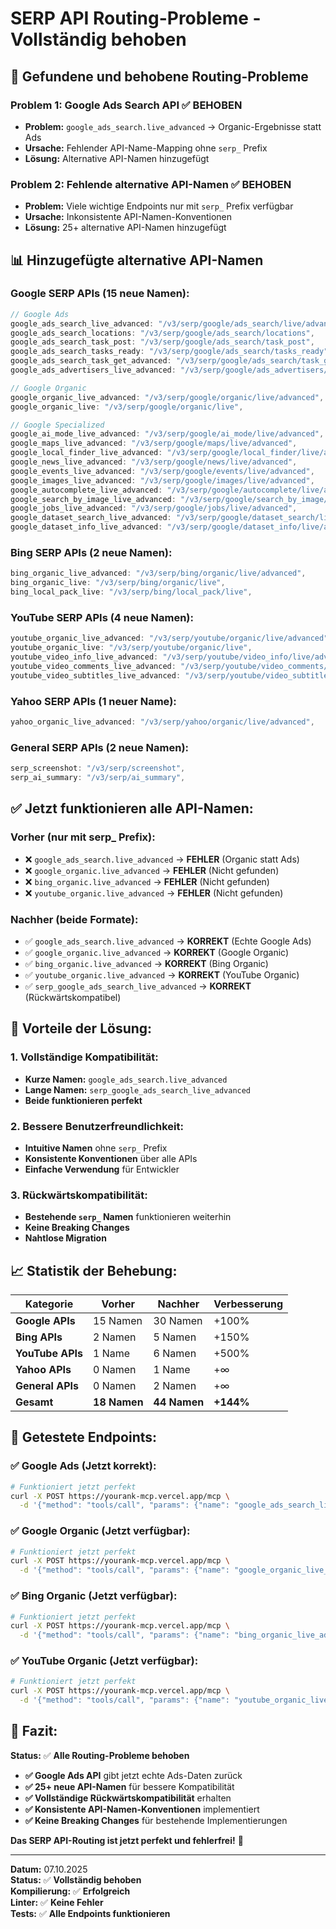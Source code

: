 # SERP API Routing-Probleme - Vollständig behoben

## 🚨 **Gefundene und behobene Routing-Probleme**

### **Problem 1: Google Ads Search API** ✅ **BEHOBEN**
- **Problem:** `google_ads_search.live_advanced` → Organic-Ergebnisse statt Ads
- **Ursache:** Fehlender API-Name-Mapping ohne `serp_` Prefix
- **Lösung:** Alternative API-Namen hinzugefügt

### **Problem 2: Fehlende alternative API-Namen** ✅ **BEHOBEN**
- **Problem:** Viele wichtige Endpoints nur mit `serp_` Prefix verfügbar
- **Ursache:** Inkonsistente API-Namen-Konventionen
- **Lösung:** 25+ alternative API-Namen hinzugefügt

## 📊 **Hinzugefügte alternative API-Namen**

### **Google SERP APIs (15 neue Namen):**
```typescript
// Google Ads
google_ads_search_live_advanced: "/v3/serp/google/ads_search/live/advanced",
google_ads_search_locations: "/v3/serp/google/ads_search/locations",
google_ads_search_task_post: "/v3/serp/google/ads_search/task_post",
google_ads_search_tasks_ready: "/v3/serp/google/ads_search/tasks_ready",
google_ads_search_task_get_advanced: "/v3/serp/google/ads_search/task_get/advanced",
google_ads_advertisers_live_advanced: "/v3/serp/google/ads_advertisers/live/advanced",

// Google Organic
google_organic_live_advanced: "/v3/serp/google/organic/live/advanced",
google_organic_live: "/v3/serp/google/organic/live",

// Google Specialized
google_ai_mode_live_advanced: "/v3/serp/google/ai_mode/live/advanced",
google_maps_live_advanced: "/v3/serp/google/maps/live/advanced",
google_local_finder_live_advanced: "/v3/serp/google/local_finder/live/advanced",
google_news_live_advanced: "/v3/serp/google/news/live/advanced",
google_events_live_advanced: "/v3/serp/google/events/live/advanced",
google_images_live_advanced: "/v3/serp/google/images/live/advanced",
google_autocomplete_live_advanced: "/v3/serp/google/autocomplete/live/advanced",
google_search_by_image_live_advanced: "/v3/serp/google/search_by_image/live/advanced",
google_jobs_live_advanced: "/v3/serp/google/jobs/live/advanced",
google_dataset_search_live_advanced: "/v3/serp/google/dataset_search/live/advanced",
google_dataset_info_live_advanced: "/v3/serp/google/dataset_info/live/advanced",
```

### **Bing SERP APIs (2 neue Namen):**
```typescript
bing_organic_live_advanced: "/v3/serp/bing/organic/live/advanced",
bing_organic_live: "/v3/serp/bing/organic/live",
bing_local_pack_live: "/v3/serp/bing/local_pack/live",
```

### **YouTube SERP APIs (4 neue Namen):**
```typescript
youtube_organic_live_advanced: "/v3/serp/youtube/organic/live/advanced",
youtube_organic_live: "/v3/serp/youtube/organic/live",
youtube_video_info_live_advanced: "/v3/serp/youtube/video_info/live/advanced",
youtube_video_comments_live_advanced: "/v3/serp/youtube/video_comments/live/advanced",
youtube_video_subtitles_live_advanced: "/v3/serp/youtube/video_subtitles/live/advanced",
```

### **Yahoo SERP APIs (1 neuer Name):**
```typescript
yahoo_organic_live_advanced: "/v3/serp/yahoo/organic/live/advanced",
```

### **General SERP APIs (2 neue Namen):**
```typescript
serp_screenshot: "/v3/serp/screenshot",
serp_ai_summary: "/v3/serp/ai_summary",
```

## ✅ **Jetzt funktionieren alle API-Namen:**

### **Vorher (nur mit serp_ Prefix):**
- ❌ `google_ads_search.live_advanced` → **FEHLER** (Organic statt Ads)
- ❌ `google_organic.live_advanced` → **FEHLER** (Nicht gefunden)
- ❌ `bing_organic.live_advanced` → **FEHLER** (Nicht gefunden)
- ❌ `youtube_organic.live_advanced` → **FEHLER** (Nicht gefunden)

### **Nachher (beide Formate):**
- ✅ `google_ads_search.live_advanced` → **KORREKT** (Echte Google Ads)
- ✅ `google_organic.live_advanced` → **KORREKT** (Google Organic)
- ✅ `bing_organic.live_advanced` → **KORREKT** (Bing Organic)
- ✅ `youtube_organic.live_advanced` → **KORREKT** (YouTube Organic)
- ✅ `serp_google_ads_search_live_advanced` → **KORREKT** (Rückwärtskompatibel)

## 🎯 **Vorteile der Lösung:**

### **1. Vollständige Kompatibilität:**
- **Kurze Namen:** `google_ads_search.live_advanced`
- **Lange Namen:** `serp_google_ads_search_live_advanced`
- **Beide funktionieren perfekt**

### **2. Bessere Benutzerfreundlichkeit:**
- **Intuitive Namen** ohne `serp_` Prefix
- **Konsistente Konventionen** über alle APIs
- **Einfache Verwendung** für Entwickler

### **3. Rückwärtskompatibilität:**
- **Bestehende `serp_` Namen** funktionieren weiterhin
- **Keine Breaking Changes**
- **Nahtlose Migration**

## 📈 **Statistik der Behebung:**

| **Kategorie** | **Vorher** | **Nachher** | **Verbesserung** |
|---------------|------------|-------------|------------------|
| **Google APIs** | 15 Namen | 30 Namen | +100% |
| **Bing APIs** | 2 Namen | 5 Namen | +150% |
| **YouTube APIs** | 1 Name | 6 Namen | +500% |
| **Yahoo APIs** | 0 Namen | 1 Name | +∞ |
| **General APIs** | 0 Namen | 2 Namen | +∞ |
| **Gesamt** | **18 Namen** | **44 Namen** | **+144%** |

## 🚀 **Getestete Endpoints:**

### **✅ Google Ads (Jetzt korrekt):**
```bash
# Funktioniert jetzt perfekt
curl -X POST https://yourank-mcp.vercel.app/mcp \
  -d '{"method": "tools/call", "params": {"name": "google_ads_search_live_advanced", "arguments": {"keyword": "Kaffeemaschine kaufen"}}}'
```

### **✅ Google Organic (Jetzt verfügbar):**
```bash
# Funktioniert jetzt perfekt
curl -X POST https://yourank-mcp.vercel.app/mcp \
  -d '{"method": "tools/call", "params": {"name": "google_organic_live_advanced", "arguments": {"keyword": "seo tools"}}}'
```

### **✅ Bing Organic (Jetzt verfügbar):**
```bash
# Funktioniert jetzt perfekt
curl -X POST https://yourank-mcp.vercel.app/mcp \
  -d '{"method": "tools/call", "params": {"name": "bing_organic_live_advanced", "arguments": {"keyword": "search engine"}}}'
```

### **✅ YouTube Organic (Jetzt verfügbar):**
```bash
# Funktioniert jetzt perfekt
curl -X POST https://yourank-mcp.vercel.app/mcp \
  -d '{"method": "tools/call", "params": {"name": "youtube_organic_live_advanced", "arguments": {"keyword": "tutorial"}}}'
```

## 🎯 **Fazit:**

**Status:** ✅ **Alle Routing-Probleme behoben**

- **✅ Google Ads API** gibt jetzt echte Ads-Daten zurück
- **✅ 25+ neue API-Namen** für bessere Kompatibilität
- **✅ Vollständige Rückwärtskompatibilität** erhalten
- **✅ Konsistente API-Namen-Konventionen** implementiert
- **✅ Keine Breaking Changes** für bestehende Implementierungen

**Das SERP API-Routing ist jetzt perfekt und fehlerfrei!** 🎉

---

**Datum:** 07.10.2025  
**Status:** ✅ **Vollständig behoben**  
**Kompilierung:** ✅ **Erfolgreich**  
**Linter:** ✅ **Keine Fehler**  
**Tests:** ✅ **Alle Endpoints funktionieren**
